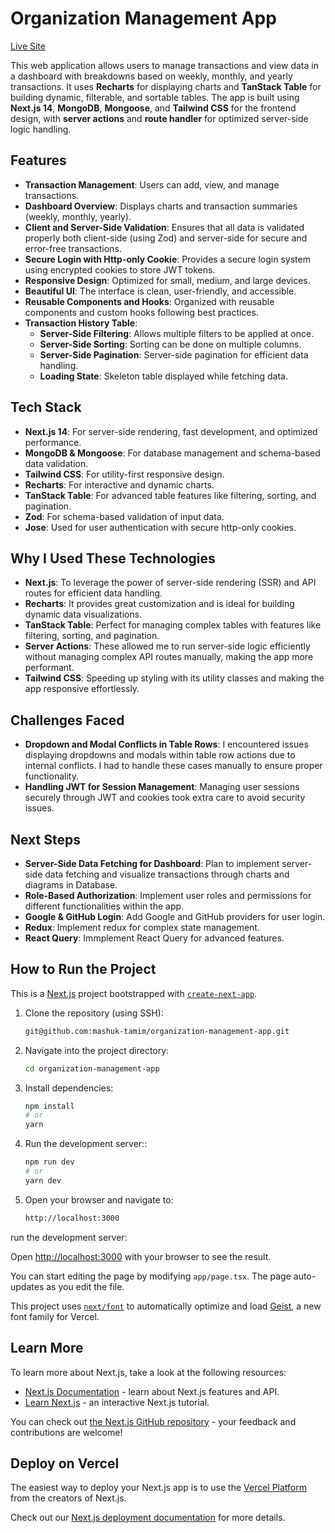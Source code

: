 # Organization Management App

[Live Site](https://organization-management-mashuk.vercel.app/)

This web application allows users to manage transactions and view data in a dashboard with breakdowns based on weekly, monthly, and yearly transactions. It uses **Recharts** for displaying charts and **TanStack Table** for building dynamic, filterable, and sortable tables. The app is built using **Next.js 14**, **MongoDB**, **Mongoose**, and **Tailwind CSS** for the frontend design, with **server actions** and **route handler** for optimized server-side logic handling.

## Features

- **Transaction Management**: Users can add, view, and manage transactions.
- **Dashboard Overview**: Displays charts and transaction summaries (weekly, monthly, yearly).
- **Client and Server-Side Validation**: Ensures that all data is validated properly both client-side (using Zod) and server-side for secure and error-free transactions.
- **Secure Login with Http-only Cookie**: Provides a secure login system using encrypted cookies to store JWT tokens.
- **Responsive Design**: Optimized for small, medium, and large devices.
- **Beautiful UI**: The interface is clean, user-friendly, and accessible.
- **Reusable Components and Hooks**: Organized with reusable components and custom hooks following best practices.
- **Transaction History Table**: 
  - **Server-Side Filtering**: Allows multiple filters to be applied at once.
  - **Server-Side Sorting**: Sorting can be done on multiple columns.
  - **Server-Side Pagination**: Server-side pagination for efficient data handling.
  - **Loading State**: Skeleton table displayed while fetching data.

## Tech Stack

- **Next.js 14**: For server-side rendering, fast development, and optimized performance.
- **MongoDB & Mongoose**: For database management and schema-based data validation.
- **Tailwind CSS**: For utility-first responsive design.
- **Recharts**: For interactive and dynamic charts.
- **TanStack Table**: For advanced table features like filtering, sorting, and pagination.
- **Zod**: For schema-based validation of input data.
- **Jose**: Used for user authentication with secure http-only cookies.

## Why I Used These Technologies

- **Next.js**: To leverage the power of server-side rendering (SSR) and API routes for efficient data handling.
- **Recharts**: It provides great customization and is ideal for building dynamic data visualizations.
- **TanStack Table**: Perfect for managing complex tables with features like filtering, sorting, and pagination.
- **Server Actions**: These allowed me to run server-side logic efficiently without managing complex API routes manually, making the app more performant.
- **Tailwind CSS**: Speeding up styling with its utility classes and making the app responsive effortlessly.

## Challenges Faced

- **Dropdown and Modal Conflicts in Table Rows**: I encountered issues displaying dropdowns and modals within table row actions due to internal conflicts. I had to handle these cases manually to ensure proper functionality.
- **Handling JWT for Session Management**: Managing user sessions securely through JWT and cookies took extra care to avoid security issues.

## Next Steps

- **Server-Side Data Fetching for Dashboard**: Plan to implement server-side data fetching and visualize transactions through charts and diagrams in Database.
- **Role-Based Authorization**: Implement user roles and permissions for different functionalities within the app.
- **Google & GitHub Login**: Add Google and GitHub providers for user login.
- **Redux**: Implement redux for complex state management.
- **React Query**: Immplement React Query for advanced features.


## How to Run the Project

This is a [Next.js](https://nextjs.org) project bootstrapped with [`create-next-app`](https://nextjs.org/docs/app/api-reference/cli/create-next-app).

1. Clone the repository (using SSH):

   ```bash
   git@github.com:mashuk-tamim/organization-management-app.git
   ```

2. Navigate into the project directory:
   ```bash
   cd organization-management-app
   ```
3. Install dependencies:
    ```bash
    npm install
    # or
    yarn
    ````
4. Run the development server::

    ```bash
    npm run dev
    # or
    yarn dev
    ````

5. Open your browser and navigate to:
   ```bash
   http://localhost:3000
   ```

run the development server:

Open [http://localhost:3000](http://localhost:3000) with your browser to see the result.

You can start editing the page by modifying `app/page.tsx`. The page auto-updates as you edit the file.

This project uses [`next/font`](https://nextjs.org/docs/app/building-your-application/optimizing/fonts) to automatically optimize and load [Geist](https://vercel.com/font), a new font family for Vercel.

## Learn More

To learn more about Next.js, take a look at the following resources:

- [Next.js Documentation](https://nextjs.org/docs) - learn about Next.js features and API.
- [Learn Next.js](https://nextjs.org/learn) - an interactive Next.js tutorial.

You can check out [the Next.js GitHub repository](https://github.com/vercel/next.js) - your feedback and contributions are welcome!

## Deploy on Vercel

The easiest way to deploy your Next.js app is to use the [Vercel Platform](https://vercel.com/new?utm_medium=default-template&filter=next.js&utm_source=create-next-app&utm_campaign=create-next-app-readme) from the creators of Next.js.

Check out our [Next.js deployment documentation](https://nextjs.org/docs/app/building-your-application/deploying) for more details.
